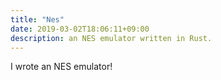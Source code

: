 ```yaml
---
title: "Nes"
date: 2019-03-02T18:06:11+09:00
description: an NES emulator written in Rust.
---
```


I wrote an NES emulator!

